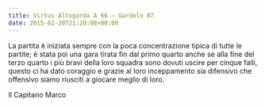 ```yaml
---
title: Virtus Altogarda A 66 – Gardolo 87
date: 2015-02-20T21:20:08+00:00
---
```

La partita è iniziata sempre con la poca concentrazione tipica di tutte le partite; è stata poi una gara tirata fin dal primo quarto anche se alla fine del terzo quarto i più bravi della loro squadra sono dovuti uscire per cinque falli, questo ci ha dato coraggio e grazie al loro inceppamento sia difensivo che offensivo siamo riusciti a giocare meglio di loro.

Il Capitano Marco